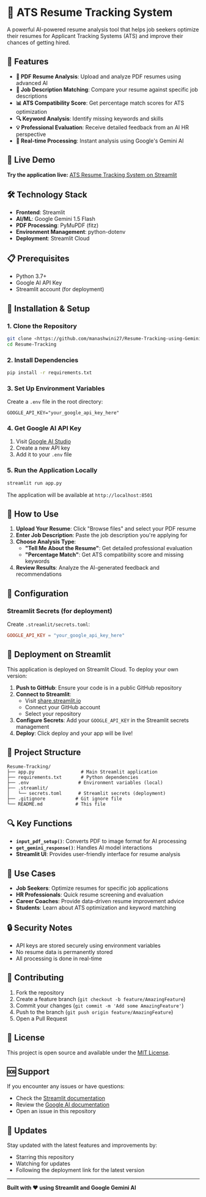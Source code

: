 # 🧠 ATS Resume Tracking System

A powerful AI-powered resume analysis tool that helps job seekers optimize their resumes for Applicant Tracking Systems (ATS) and improve their chances of getting hired.

## 🌟 Features

- **📄 PDF Resume Analysis**: Upload and analyze PDF resumes using advanced AI
- **🎯 Job Description Matching**: Compare your resume against specific job descriptions
- **📊 ATS Compatibility Score**: Get percentage match scores for ATS optimization
- **🔍 Keyword Analysis**: Identify missing keywords and skills
- **💡 Professional Evaluation**: Receive detailed feedback from an AI HR perspective
- **🚀 Real-time Processing**: Instant analysis using Google's Gemini AI

## 🚀 Live Demo

**Try the application live:** [ATS Resume Tracking System on Streamlit](https://resumetracking.streamlit.app/)

## 🛠️ Technology Stack

- **Frontend**: Streamlit
- **AI/ML**: Google Gemini 1.5 Flash
- **PDF Processing**: PyMuPDF (fitz)
- **Environment Management**: python-dotenv
- **Deployment**: Streamlit Cloud

## 📋 Prerequisites

- Python 3.7+
- Google AI API Key
- Streamlit account (for deployment)

## 🚀 Installation & Setup

### 1. Clone the Repository
```bash
git clone <https://github.com/manashwini27/Resume-Tracking-using-Gemini-pro-vision-api >
cd Resume-Tracking
```

### 2. Install Dependencies
```bash
pip install -r requirements.txt
```

### 3. Set Up Environment Variables
Create a `.env` file in the root directory:
```env
GOOGLE_API_KEY="your_google_api_key_here"
```

### 4. Get Google AI API Key
1. Visit [Google AI Studio](https://makersuite.google.com/app/apikey)
2. Create a new API key
3. Add it to your `.env` file

### 5. Run the Application Locally
```bash
streamlit run app.py
```

The application will be available at `http://localhost:8501`

## 📖 How to Use

1. **Upload Your Resume**: Click "Browse files" and select your PDF resume
2. **Enter Job Description**: Paste the job description you're applying for
3. **Choose Analysis Type**:
   - **"Tell Me About the Resume"**: Get detailed professional evaluation
   - **"Percentage Match"**: Get ATS compatibility score and missing keywords
4. **Review Results**: Analyze the AI-generated feedback and recommendations

## 🔧 Configuration

### Streamlit Secrets (for deployment)
Create `.streamlit/secrets.toml`:
```toml
GOOGLE_API_KEY = "your_google_api_key_here"
```

## 🚀 Deployment on Streamlit

This application is deployed on Streamlit Cloud. To deploy your own version:

1. **Push to GitHub**: Ensure your code is in a public GitHub repository
2. **Connect to Streamlit**: 
   - Visit [share.streamlit.io](https://share.streamlit.io)
   - Connect your GitHub account
   - Select your repository
3. **Configure Secrets**: Add your `GOOGLE_API_KEY` in the Streamlit secrets management
4. **Deploy**: Click deploy and your app will be live!

## 📁 Project Structure

```
Resume-Tracking/
├── app.py                 # Main Streamlit application
├── requirements.txt       # Python dependencies
├── .env                  # Environment variables (local)
├── .streamlit/
│   └── secrets.toml      # Streamlit secrets (deployment)
├── .gitignore           # Git ignore file
└── README.md            # This file
```

## 🔍 Key Functions

- **`input_pdf_setup()`**: Converts PDF to image format for AI processing
- **`get_gemini_response()`**: Handles AI model interactions
- **Streamlit UI**: Provides user-friendly interface for resume analysis

## 🎯 Use Cases

- **Job Seekers**: Optimize resumes for specific job applications
- **HR Professionals**: Quick resume screening and evaluation
- **Career Coaches**: Provide data-driven resume improvement advice
- **Students**: Learn about ATS optimization and keyword matching

## 🔒 Security Notes

- API keys are stored securely using environment variables
- No resume data is permanently stored
- All processing is done in real-time

## 🤝 Contributing

1. Fork the repository
2. Create a feature branch (`git checkout -b feature/AmazingFeature`)
3. Commit your changes (`git commit -m 'Add some AmazingFeature'`)
4. Push to the branch (`git push origin feature/AmazingFeature`)
5. Open a Pull Request

## 📝 License

This project is open source and available under the [MIT License](LICENSE).

## 🆘 Support

If you encounter any issues or have questions:
- Check the [Streamlit documentation](https://docs.streamlit.io/)
- Review the [Google AI documentation](https://ai.google.dev/)
- Open an issue in this repository

## 🔄 Updates

Stay updated with the latest features and improvements by:
- Starring this repository
- Watching for updates
- Following the deployment link for the latest version

---

**Built with ❤️ using Streamlit and Google Gemini AI** 